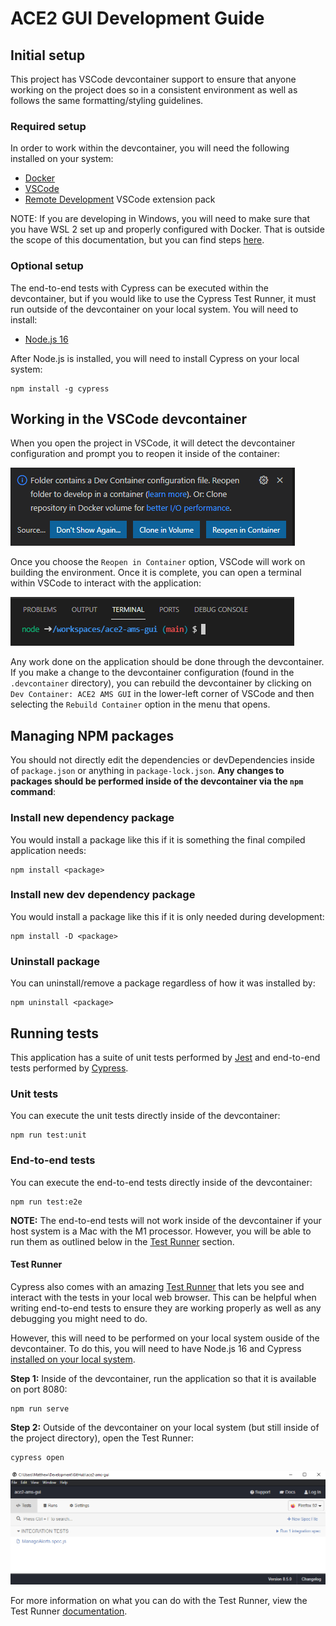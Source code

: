 # ACE2 GUI Development Guide

## Initial setup

This project has VSCode devcontainer support to ensure that anyone working on the project does so in a consistent environment as well as follows the same formatting/styling guidelines.

### Required setup

In order to work within the devcontainer, you will need the following installed on your system:
* [Docker](https://www.docker.com/products/docker-desktop)
* [VSCode](https://code.visualstudio.com/)
* [Remote Development](https://marketplace.visualstudio.com/items?itemName=ms-vscode-remote.vscode-remote-extensionpack) VSCode extension pack

NOTE: If you are developing in Windows, you will need to make sure that you have WSL 2 set up and properly configured with Docker. That is outside the scope of this documentation, but you can find steps [here](https://docs.docker.com/desktop/windows/wsl/).

### Optional setup

The end-to-end tests with Cypress can be executed within the devcontainer, but if you would like to use the Cypress Test Runner, it must run outside of the devcontainer on your local system. You will need to install:
* [Node.js 16](https://nodejs.org/en/download/current/)

After Node.js is installed, you will need to install Cypress on your local system:
```
npm install -g cypress
```

## Working in the VSCode devcontainer

When you open the project in VSCode, it will detect the devcontainer configuration and prompt you to reopen it inside of the container:

![Reopen in Container](open-in-container.png)

Once you choose the `Reopen in Container` option, VSCode will work on building the environment. Once it is complete, you can open a terminal within VSCode to interact with the application:

![Terminal](terminal.png)

Any work done on the application should be done through the devcontainer. If you make a change to the devcontainer configuration (found in the `.devcontainer` directory), you can rebuild the devcontainer by clicking on `Dev Container: ACE2 AMS GUI` in the lower-left corner of VSCode and then selecting the `Rebuild Container` option in the menu that opens.

## Managing NPM packages

You should not directly edit the dependencies or devDependencies inside of `package.json` or anything in `package-lock.json`. **Any changes to packages should be performed inside of the devcontainer via the `npm` command**:

### Install new dependency package

You would install a package like this if it is something the final compiled application needs:
```
npm install <package>
```

### Install new dev dependency package

You would install a package like this if it is only needed during development:
```
npm install -D <package>
```

### Uninstall package

You can uninstall/remove a package regardless of how it was installed by:
```
npm uninstall <package>
```

## Running tests

This application has a suite of unit tests performed by [Jest](https://jestjs.io/) and end-to-end tests performed by [Cypress](https://www.cypress.io/).

### Unit tests
You can execute the unit tests directly inside of the devcontainer:
```
npm run test:unit
```

### End-to-end tests
You can execute the end-to-end tests directly inside of the devcontainer:
```
npm run test:e2e
```

**NOTE:** The end-to-end tests will not work inside of the devcontainer if your host system is a Mac with the M1 processor. However, you will be able to run them as outlined below in the [Test Runner](#Test-Runner) section.

#### Test Runner

Cypress also comes with an amazing [Test Runner](https://docs.cypress.io/guides/core-concepts/test-runner) that lets you see and interact with the tests in your local web browser. This can be helpful when writing end-to-end tests to ensure they are working properly as well as any debugging you might need to do.

However, this will need to be performed on your local system ouside of the devcontainer. To do this, you will need to have Node.js 16 and Cypress [installed on your local system](#Optional-setup).

**Step 1:** Inside of the devcontainer, run the application so that it is available on port 8080:
```
npm run serve
```

**Step 2:** Outside of the devcontainer on your local system (but still inside of the project directory), open the Test Runner:
```
cypress open
```

![Test Runner](test-runner.png)

For more information on what you can do with the Test Runner, view the Test Runner [documentation](https://docs.cypress.io/guides/core-concepts/test-runner).
